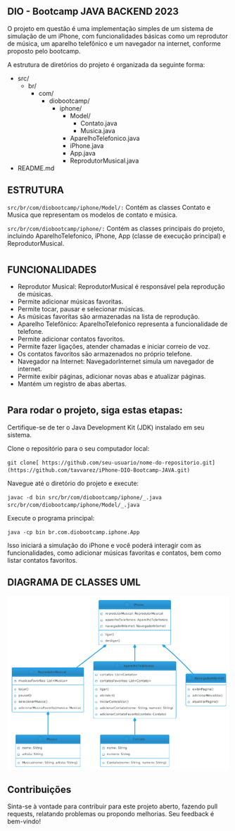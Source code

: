 ## DIO - Bootcamp JAVA BACKEND 2023

O projeto em questão é uma implementação simples de um sistema de simulação de um iPhone, com funcionalidades básicas como um reprodutor de música, um aparelho telefônico e um navegador na internet, conforme proposto pelo bootcamp.

 
A estrutura de diretórios do projeto é organizada da seguinte forma:


- src/
  - br/
    - com/
      - diobootcamp/
        - iphone/
          - Model/
            - Contato.java
            - Musica.java
          - AparelhoTelefonico.java
          - iPhone.java
          - App.java
          - ReprodutorMusical.java
- README.md
## ESTRUTURA
  `src/br/com/diobootcamp/iphone/Model/:` Contém as classes Contato e Musica que representam os modelos de contato e música.

`src/br/com/diobootcamp/iphone/:` Contém as classes principais do projeto, incluindo AparelhoTelefonico, iPhone, App (classe de execução principal) e ReprodutorMusical.
#
## FUNCIONALIDADES
- Reprodutor Musical: ReprodutorMusical é responsável pela reprodução de músicas.
- Permite adicionar músicas favoritas.
- Permite tocar, pausar e selecionar músicas.
- As músicas favoritas são armazenadas na lista de reprodução.
- Aparelho Telefônico: AparelhoTelefonico representa a funcionalidade de telefone.
- Permite adicionar contatos favoritos.
- Permite fazer ligações, atender chamadas e iniciar correio de voz.
- Os contatos favoritos são armazenados no próprio telefone.
- Navegador na Internet: NavegadorInternet simula um navegador de internet.
- Permite exibir páginas, adicionar novas abas e atualizar páginas.
- Mantém um registro de abas abertas.
#
## Para rodar o projeto, siga estas etapas:

Certifique-se de ter o Java Development Kit (JDK) instalado em seu sistema.

Clone o repositório para o seu computador local: 

`git clone[ https://github.com/seu-usuario/nome-do-repositorio.git](https://github.com/tavvarez/iPhone-DIO-Bootcamp-JAVA.git)`

Navegue até o diretório do projeto e execute:


`javac -d bin src/br/com/diobootcamp/iphone/_.java src/br/com/diobootcamp/iphone/Model/_.java`

Execute o programa principal:

`java -cp bin br.com.diobootcamp.iphone.App`

Isso iniciará a simulação do iPhone e você poderá interagir com as funcionalidades, como adicionar músicas favoritas e contatos, bem como listar contatos favoritos.

## DIAGRAMA DE CLASSES UML
![UML](assets/img/ClassIphone.png)

## Contribuições
Sinta-se à vontade para contribuir para este projeto aberto, fazendo pull requests, relatando problemas ou propondo melhorias. Seu feedback é bem-vindo!

